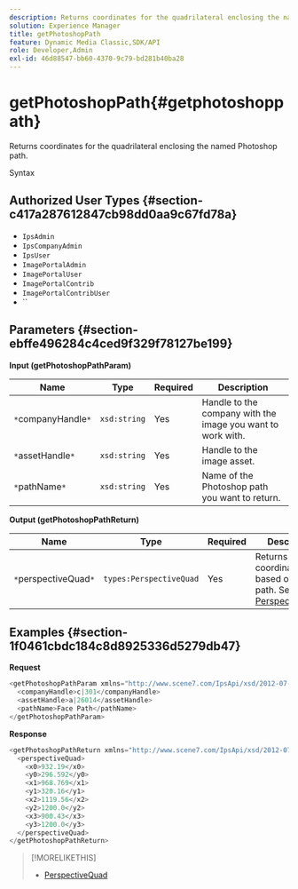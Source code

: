 ```yaml
---
description: Returns coordinates for the quadrilateral enclosing the named Photoshop path.
solution: Experience Manager
title: getPhotoshopPath
feature: Dynamic Media Classic,SDK/API
role: Developer,Admin
exl-id: 46d88547-bb60-4370-9c79-bd281b40ba28
---
```

# getPhotoshopPath{#getphotoshoppath}

Returns coordinates for the quadrilateral enclosing the named Photoshop path.

 Syntax 

## Authorized User Types {#section-c417a287612847cb98dd0aa9c67fd78a}

* `IpsAdmin` 
* `IpsCompanyAdmin` 
* `IpsUser` 
* `ImagePortalAdmin` 
* `ImagePortalUser` 
* `ImagePortalContrib` 
* `ImagePortalContribUser` 
* ``

## Parameters {#section-ebffe496284c4ced9f329f78127be199}

**Input (getPhotoshopPathParam)** 

|  Name  | Type  | Required  | Description  |
|---|---|---|---|
|  `*`companyHandle`*`  | `xsd:string`  | Yes  | Handle to the company with the image you want to work with.  |
|  `*`assetHandle`*`  | `xsd:string`  | Yes  | Handle to the image asset.  |
|  `*`pathName`*`  | `xsd:string`  | Yes  | Name of the Photoshop path you want to return.  |

**Output (getPhotoshopPathReturn)** 

|  Name  | Type  | Required  | Description  |
|---|---|---|---|
|  `*`perspectiveQuad`*`  | `types:PerspectiveQuad`  | Yes  |Returns image coordinates based on the path. See [PerspectiveQuad](../../../types/c-data-types/r-perspective-quad.md#reference-3c1f780f9c264e5b870b1ade24566204).  |

## Examples {#section-1f0461cbdc184c8d8925336d5279db47}

**Request** 

```java
<getPhotoshopPathParam xmlns="http://www.scene7.com/IpsApi/xsd/2012-07-31">
  <companyHandle>c|301</companyHandle>
  <assetHandle>a|26014</assetHandle>
  <pathName>Face Path</pathName>
</getPhotoshopPathParam>
```

**Response** 

```java
<getPhotoshopPathReturn xmlns="http://www.scene7.com/IpsApi/xsd/2012-07-31">
  <perspectiveQuad>
    <x0>932.19</x0>
    <y0>296.592</y0>
    <x1>968.769</x1>
    <y1>320.16</y1>
    <x2>1119.56</x2>
    <y2>1200.0</y2>
    <x3>900.43</x3>
    <y3>1200.0</y3>
  </perspectiveQuad>
</getPhotoshopPathReturn>
```

>[!MORELIKETHIS]
>
>* [PerspectiveQuad](../../../types/c-data-types/r-perspective-quad.md#reference-3c1f780f9c264e5b870b1ade24566204)
